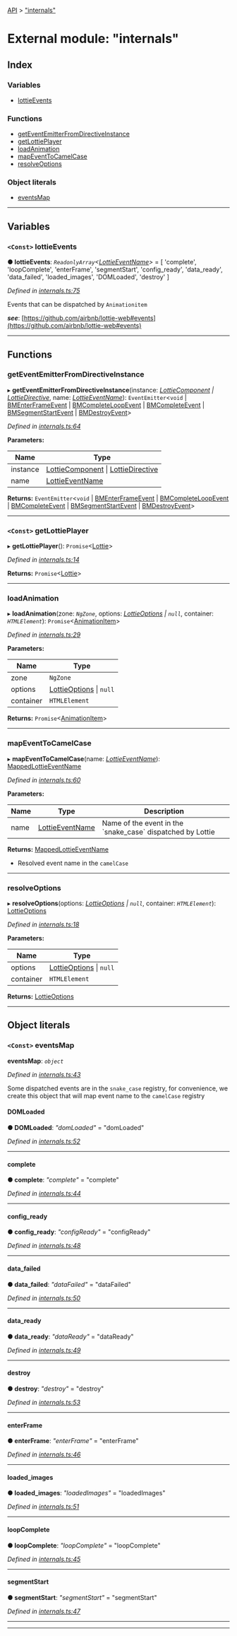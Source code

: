 [API](../README.md) > ["internals"](../modules/_internals_.md)

# External module: "internals"

## Index

### Variables

* [lottieEvents](_internals_.md#lottieevents)

### Functions

* [getEventEmitterFromDirectiveInstance](_internals_.md#geteventemitterfromdirectiveinstance)
* [getLottiePlayer](_internals_.md#getlottieplayer)
* [loadAnimation](_internals_.md#loadanimation)
* [mapEventToCamelCase](_internals_.md#mapeventtocamelcase)
* [resolveOptions](_internals_.md#resolveoptions)

### Object literals

* [eventsMap](_internals_.md#eventsmap)

---

## Variables

<a id="lottieevents"></a>

### `<Const>` lottieEvents

**● lottieEvents**: *`ReadonlyArray`<[LottieEventName](_symbols_.md#lottieeventname)>* =  [
  'complete',
  'loopComplete',
  'enterFrame',
  'segmentStart',
  'config_ready',
  'data_ready',
  'data_failed',
  'loaded_images',
  'DOMLoaded',
  'destroy'
]

*Defined in [internals.ts:75](https://github.com/ngx-lottie/ngx-lottie/blob/2a463f9/src/lottie/src/internals.ts#L75)*

Events that can be dispatched by `Animationitem`

*__see__*: [https://github.com/airbnb/lottie-web#events](https://github.com/airbnb/lottie-web#events)

___

## Functions

<a id="geteventemitterfromdirectiveinstance"></a>

###  getEventEmitterFromDirectiveInstance

▸ **getEventEmitterFromDirectiveInstance**(instance: *[LottieComponent](../classes/_components_lottie_component_.lottiecomponent.md) \| [LottieDirective](../classes/_directives_lottie_directive_.lottiedirective.md)*, name: *[LottieEventName](_symbols_.md#lottieeventname)*): `EventEmitter`<`void` \| [BMEnterFrameEvent](../interfaces/_symbols_.bmenterframeevent.md) \| [BMCompleteLoopEvent](../interfaces/_symbols_.bmcompleteloopevent.md) \| [BMCompleteEvent](../interfaces/_symbols_.bmcompleteevent.md) \| [BMSegmentStartEvent](../interfaces/_symbols_.bmsegmentstartevent.md) \| [BMDestroyEvent](../interfaces/_symbols_.bmdestroyevent.md)>

*Defined in [internals.ts:64](https://github.com/ngx-lottie/ngx-lottie/blob/2a463f9/src/lottie/src/internals.ts#L64)*

**Parameters:**

| Name | Type |
| ------ | ------ |
| instance | [LottieComponent](../classes/_components_lottie_component_.lottiecomponent.md) \| [LottieDirective](../classes/_directives_lottie_directive_.lottiedirective.md) |
| name | [LottieEventName](_symbols_.md#lottieeventname) |

**Returns:** `EventEmitter`<`void` \| [BMEnterFrameEvent](../interfaces/_symbols_.bmenterframeevent.md) \| [BMCompleteLoopEvent](../interfaces/_symbols_.bmcompleteloopevent.md) \| [BMCompleteEvent](../interfaces/_symbols_.bmcompleteevent.md) \| [BMSegmentStartEvent](../interfaces/_symbols_.bmsegmentstartevent.md) \| [BMDestroyEvent](../interfaces/_symbols_.bmdestroyevent.md)>

___
<a id="getlottieplayer"></a>

### `<Const>` getLottiePlayer

▸ **getLottiePlayer**(): `Promise`<[Lottie](../interfaces/_symbols_.lottie.md)>

*Defined in [internals.ts:14](https://github.com/ngx-lottie/ngx-lottie/blob/2a463f9/src/lottie/src/internals.ts#L14)*

**Returns:** `Promise`<[Lottie](../interfaces/_symbols_.lottie.md)>

___
<a id="loadanimation"></a>

###  loadAnimation

▸ **loadAnimation**(zone: *`NgZone`*, options: *[LottieOptions](../interfaces/_symbols_.lottieoptions.md) \| `null`*, container: *`HTMLElement`*): `Promise`<[AnimationItem](../interfaces/_symbols_.animationitem.md)>

*Defined in [internals.ts:29](https://github.com/ngx-lottie/ngx-lottie/blob/2a463f9/src/lottie/src/internals.ts#L29)*

**Parameters:**

| Name | Type |
| ------ | ------ |
| zone | `NgZone` |
| options | [LottieOptions](../interfaces/_symbols_.lottieoptions.md) \| `null` |
| container | `HTMLElement` |

**Returns:** `Promise`<[AnimationItem](../interfaces/_symbols_.animationitem.md)>

___
<a id="mapeventtocamelcase"></a>

###  mapEventToCamelCase

▸ **mapEventToCamelCase**(name: *[LottieEventName](_symbols_.md#lottieeventname)*): [MappedLottieEventName](_symbols_.md#mappedlottieeventname)

*Defined in [internals.ts:60](https://github.com/ngx-lottie/ngx-lottie/blob/2a463f9/src/lottie/src/internals.ts#L60)*

**Parameters:**

| Name | Type | Description |
| ------ | ------ | ------ |
| name | [LottieEventName](_symbols_.md#lottieeventname) |  Name of the event in the \`snake\_case\` dispatched by Lottie |

**Returns:** [MappedLottieEventName](_symbols_.md#mappedlottieeventname)
- Resolved event name in the `camelCase`

___
<a id="resolveoptions"></a>

###  resolveOptions

▸ **resolveOptions**(options: *[LottieOptions](../interfaces/_symbols_.lottieoptions.md) \| `null`*, container: *`HTMLElement`*): [LottieOptions](../interfaces/_symbols_.lottieoptions.md)

*Defined in [internals.ts:18](https://github.com/ngx-lottie/ngx-lottie/blob/2a463f9/src/lottie/src/internals.ts#L18)*

**Parameters:**

| Name | Type |
| ------ | ------ |
| options | [LottieOptions](../interfaces/_symbols_.lottieoptions.md) \| `null` |
| container | `HTMLElement` |

**Returns:** [LottieOptions](../interfaces/_symbols_.lottieoptions.md)

___

## Object literals

<a id="eventsmap"></a>

### `<Const>` eventsMap

**eventsMap**: *`object`*

*Defined in [internals.ts:43](https://github.com/ngx-lottie/ngx-lottie/blob/2a463f9/src/lottie/src/internals.ts#L43)*

Some dispatched events are in the `snake_case` registry, for convenience, we create this object that will map event name to the `camelCase` registry

<a id="eventsmap.domloaded"></a>

####  DOMLoaded

**● DOMLoaded**: *"domLoaded"* = "domLoaded"

*Defined in [internals.ts:52](https://github.com/ngx-lottie/ngx-lottie/blob/2a463f9/src/lottie/src/internals.ts#L52)*

___
<a id="eventsmap.complete"></a>

####  complete

**● complete**: *"complete"* = "complete"

*Defined in [internals.ts:44](https://github.com/ngx-lottie/ngx-lottie/blob/2a463f9/src/lottie/src/internals.ts#L44)*

___
<a id="eventsmap.config_ready"></a>

####  config_ready

**● config_ready**: *"configReady"* = "configReady"

*Defined in [internals.ts:48](https://github.com/ngx-lottie/ngx-lottie/blob/2a463f9/src/lottie/src/internals.ts#L48)*

___
<a id="eventsmap.data_failed"></a>

####  data_failed

**● data_failed**: *"dataFailed"* = "dataFailed"

*Defined in [internals.ts:50](https://github.com/ngx-lottie/ngx-lottie/blob/2a463f9/src/lottie/src/internals.ts#L50)*

___
<a id="eventsmap.data_ready"></a>

####  data_ready

**● data_ready**: *"dataReady"* = "dataReady"

*Defined in [internals.ts:49](https://github.com/ngx-lottie/ngx-lottie/blob/2a463f9/src/lottie/src/internals.ts#L49)*

___
<a id="eventsmap.destroy"></a>

####  destroy

**● destroy**: *"destroy"* = "destroy"

*Defined in [internals.ts:53](https://github.com/ngx-lottie/ngx-lottie/blob/2a463f9/src/lottie/src/internals.ts#L53)*

___
<a id="eventsmap.enterframe"></a>

####  enterFrame

**● enterFrame**: *"enterFrame"* = "enterFrame"

*Defined in [internals.ts:46](https://github.com/ngx-lottie/ngx-lottie/blob/2a463f9/src/lottie/src/internals.ts#L46)*

___
<a id="eventsmap.loaded_images"></a>

####  loaded_images

**● loaded_images**: *"loadedImages"* = "loadedImages"

*Defined in [internals.ts:51](https://github.com/ngx-lottie/ngx-lottie/blob/2a463f9/src/lottie/src/internals.ts#L51)*

___
<a id="eventsmap.loopcomplete"></a>

####  loopComplete

**● loopComplete**: *"loopComplete"* = "loopComplete"

*Defined in [internals.ts:45](https://github.com/ngx-lottie/ngx-lottie/blob/2a463f9/src/lottie/src/internals.ts#L45)*

___
<a id="eventsmap.segmentstart"></a>

####  segmentStart

**● segmentStart**: *"segmentStart"* = "segmentStart"

*Defined in [internals.ts:47](https://github.com/ngx-lottie/ngx-lottie/blob/2a463f9/src/lottie/src/internals.ts#L47)*

___

___

